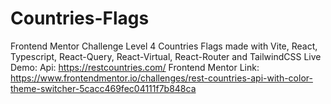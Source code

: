 # Countries-Flags
Frontend Mentor Challenge Level 4 Countries Flags made with Vite, React, Typescript, React-Query, React-Virtual, React-Router and TailwindCSS
Live Demo:
Api: https://restcountries.com/
Frontend Mentor Link: https://www.frontendmentor.io/challenges/rest-countries-api-with-color-theme-switcher-5cacc469fec04111f7b848ca

